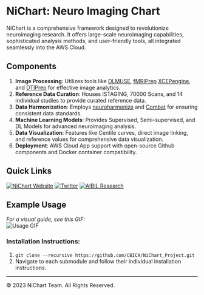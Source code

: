 # NiChart: Neuro Imaging Chart

NiChart is a comprehensive framework designed to revolutionize neuroimaging research. It offers large-scale neuroimaging capabilities, sophisticated analysis methods, and user-friendly tools, all integrated seamlessly into the AWS Cloud.

## Components

1. **Image Processing**: Utilizes tools like [DLMUSE](https://github.com/CBICA/niCHARTPipelines), [fMRIPrep]() [XCEPengine](), and [DTIPrep]() for effective image analytics.
2. **Reference Data Curation**: Houses ISTAGING, 70000 Scans, and 14 individual studies to provide curated reference data.
3. **Data Harmonization**: Employs [neuroharmonize](https://github.com/rpomponio/neuroHarmonize) and [Combat](https://github.com/Zheng206/ComBatFam_Pipeline) for ensuring consistent data standards.
4. **Machine Learning Models**: Provides Supervised, Semi-supervised, and DL Models for advanced neuroimaging analysis.
5. **Data Visualization**: Features like Centile curves, direct image linking, and reference values for comprehensive data visualization.
6. **Deployment**: AWS Cloud App support with open-source Github components and Docker container compatibility.

## Quick Links
[![NiChart Website](https://img.shields.io/badge/-Website-blue?style=for-the-badge&logo=world&logoColor=white)](https://d3qo1qxxsbw8ti.cloudfront.net/)
[![Twitter](https://img.shields.io/badge/-Twitter-blue?style=for-the-badge&logo=twitter&logoColor=white)](https://twitter.com/CBICAannounce)
[![AIBIL Research](https://img.shields.io/badge/-Papers-blue?style=for-the-badge&logo=google-scholar&logoColor=white)](https://aibil.med.upenn.edu/research/)

## Example Usage

*For a visual guide, see this GIF:*  
![Usage GIF](URL_TO_YOUR_GIF)

### Installation Instructions:
1. `git clone --recursive https://github.com/CBICA/NiChart_Project.git`
2. Navigate to each submodule and follow their individual installation instructions.

---

© 2023 NiChart Team. All Rights Reserved.
